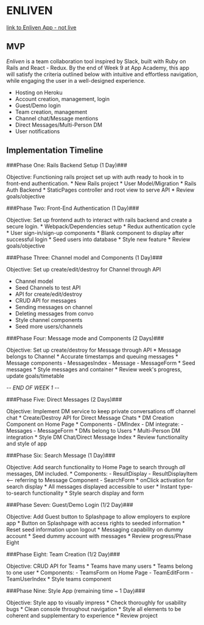 # **ENLIVEN** #

[link to Enliven App - not live](##)

## MVP ##

_Enliven_ is a team collaboration tool inspired by Slack, built with Ruby on Rails and React - Redux. By the end of Week 9 at App Academy, this app will satisfy the criteria outlined below with intuitive and effortless navigation, while engaging the user in a well-designed experience.
 * Hosting on Heroku
 * Account creation, management, login
 * Guest/Demo login
 * Team creation, management
 * Channel chat/Message mentions
 * Direct Messages/Multi-Person DM
 * User notifications

## Implementation Timeline ##

###Phase One: Rails Backend Setup (1 Day)###

Objective: Functioning rails project set up with auth ready to hook in to front-end authentication.
    * New Rails project
    * User Model/Migration
    * Rails Auth Backend
    * StaticPages controller and root view to serve API
    * Review goals/objective

###Phase Two: Front-End Authentication (1 Day)###

Objective: Set up frontend auth to interact with rails backend and create a secure login.
    * Webpack/Dependencies setup
    * Redux authentication cycle
    * User sign-in/sign-up components
    * Blank component to display after successful login
    * Seed users into database
    * Style new feature
    * Review goals/objective

###Phase Three: Channel model and Components (1 Day)###

Objective: Set up create/edit/destroy for Channel through API
  * Channel model
  * Seed Channels to test API
  * API for create/edit/destroy
  * CRUD API for messages
  * Sending messages on channel
  * Deleting messages from convo
  * Style channel components
  * Seed more users/channels

###Phase Four: Message mode and Components (2 Days)###

Objective: Set up create/destroy for Message through API
    * Message belongs to Channel
    * Accurate timestamps and queuing messages
    * Message components
      - MessagesIndex
      - Message
      - MessageForm
    * Seed messages
    * Style messages and container
    * Review week's progress, update goals/timetable

-- *END OF WEEK 1* --

###Phase Five: Direct Messages (2 Days)###

Objective: Implement DM service to keep private conversations off channel chat
    * Create/Destroy API for Direct Message Chats
    * DM Creation Component on Home Page
    * Components
      - DMIndex
      - DM
      integrate:
      - Messages
      - MessageForm
    * DMs belong to Users
    * Multi-Person DM integration
    * Style DM Chat/Direct Message Index
    * Review functionality and style of app

###Phase Six: Search Message (1 Day)###

Objective: Add search functionality to Home Page to search through _all_ messages, DM included.
    * Components:
      - ResultDisplay
      - ResultDisplayItem <-- referring to Message Component
      - SearchForm
    * onClick activation for search display
    * All messages displayed accessible to user
    * Instant type-to-search functionality
    * Style search display and form

###Phase Seven: Guest/Demo Login (1/2 Day)###

Objective: Add Guest button to Splashpage to allow employers to explore app
    * Button on Splashpage with access rights to seeded information
    * Reset seed information upon logout
    * Messaging capability on dummy account
    * Seed dummy account with messages
    * Review progress/Phase Eight

###Phase Eight: Team Creation (1/2 Day)###

Objective: CRUD API for Teams
    * Teams have many users
    * Teams belong to one user
    * Components:
      - TeamsForm on Home Page
      - TeamEditForm
      - TeamUserIndex
    * Style teams component

###Phase Nine: Style App (remaining time ~ 1 Day)###

Objective: Style app to visually impress
    * Check thoroughly for usability bugs
    * Clean console throughout navigation
    * Style all elements to be coherent and supplementary to experience
    * Review project
